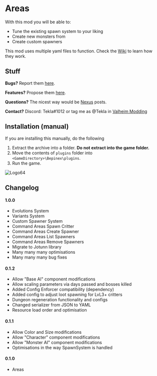 # Areas
With this mod you will be able to: 
- Tune the existing spawn system to your liking
- Create new monsters from 
- Create custom spawners

This mod uses multiple yaml files to function. Check the [Wiki](https://github.com/T3kla/ValMods/wiki/Areas) to learn how they work.

## Stuff
**Bugs?** Report them [here](https://github.com/T3kla/ValMods/issues).

**Features?** Propose them [here](https://github.com/T3kla/ValMods/issues).

**Questions?** The nicest way would be [Nexus](https://www.nexusmods.com/valheim/mods/944?tab=posts) posts.

**Contact?** Discord: Tekla#1012 or tag me as @Tekla in [Valheim Modding](https://discord.gg/RBq2mzeu4z)

## Installation (manual)
If you are installing this manually, do the following 

1. Extract the archive into a folder. **Do not extract into the game folder.**
2. Move the contents of `plugins` folder into `<GameDirectory>\Bepinex\plugins`.
3. Run the game.

![Logo64](https://user-images.githubusercontent.com/23636548/112306898-a1ac1f00-8ca0-11eb-8b3e-90e73dc7bad2.png)

## Changelog
#### 1.0.0
- Evolutions System
- Variants System
- Custom Spawner System
- Command Areas Spawn Critter
- Command Areas Create Spawner
- Command Areas List Spawners
- Command Areas Remove Spawners
- Migrate to Jotunn library
- Many many many optimisations
- Many many many bug fixes
#### 0.1.2
- Allow "Base AI" component modifications
- Allow scaling parameters via days passed and bosses killed
- Added Config Enforcer compatibility (dependency)
- Added config to adjust loot spawning for LvL3+ critters
- Dungeon regeneration functionality and configs
- Changed serializer from JSON to YAML
- Resource load order and optimisation
#### 0.1.1
- Allow Color and Size modifications
- Allow "Character" component modifications
- Allow "Monster AI" component modifications
- Optimisations in the way SpawnSystem is handled
#### 0.1.0
- Areas